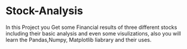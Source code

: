 # Stock-Analysis
In this Project you Get some Financial results of three different stocks including their basic analysis and even some visulizations, also you will learn the Pandas,Numpy, Matplotlib liabrary and their uses.
